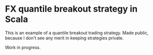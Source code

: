 # FX quantile breakout strategy in Scala

This is an example of a quantile breakout trading strategy. Made public, because I don't see any merit in keeping strategies private.

Work in progress.
